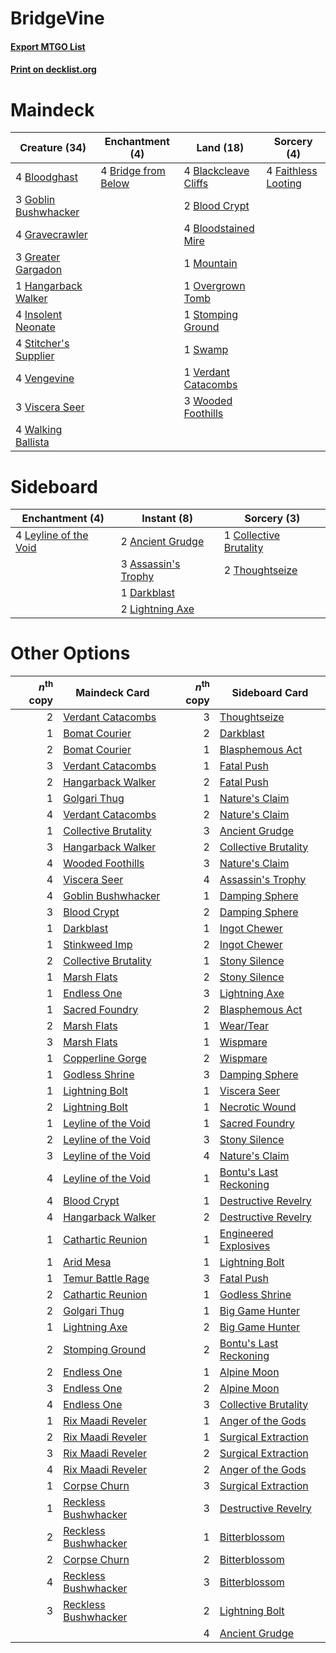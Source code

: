 # BridgeVine

#### [Export MTGO List](../collection/BridgeVine/BridgeVine.txt)
#### [Print on decklist.org](http://decklist.org/?deckmain=4%09Blackcleave%20Cliffs%0A2%09Blood%20Crypt%0A4%09Bloodghast%0A4%09Bloodstained%20Mire%0A4%09Bridge%20from%20Below%0A4%09Faithless%20Looting%0A3%09Goblin%20Bushwhacker%0A4%09Gravecrawler%0A3%09Greater%20Gargadon%0A1%09Hangarback%20Walker%0A4%09Insolent%20Neonate%0A1%09Mountain%0A1%09Overgrown%20Tomb%0A4%09Stitcher's%20Supplier%0A1%09Stomping%20Ground%0A1%09Swamp%0A4%09Vengevine%0A1%09Verdant%20Catacombs%0A3%09Viscera%20Seer%0A4%09Walking%20Ballista%0A3%09Wooded%20Foothills&deckside=2%09Ancient%20Grudge%0A3%09Assassin's%20Trophy%0A1%09Collective%20Brutality%0A1%09Darkblast%0A4%09Leyline%20of%20the%20Void%0A2%09Lightning%20Axe%0A2%09Thoughtseize)
# Maindeck

|                                         Creature (34)                                          |                                       Enchantment (4)                                        |                                           Land (18)                                           |                                         Sorcery (4)                                          |
|------------------------------------------------------------------------------------------------|----------------------------------------------------------------------------------------------|-----------------------------------------------------------------------------------------------|----------------------------------------------------------------------------------------------|
|4 [Bloodghast](http://gatherer.wizards.com/Pages/Card/Details.aspx?multiverseid=438648)         |4 [Bridge from Below](http://gatherer.wizards.com/Pages/Card/Details.aspx?multiverseid=136054)|4 [Blackcleave Cliffs](http://gatherer.wizards.com/Pages/Card/Details.aspx?multiverseid=209401)|4 [Faithless Looting](http://gatherer.wizards.com/Pages/Card/Details.aspx?multiverseid=389512)|
|3 [Goblin Bushwhacker](http://gatherer.wizards.com/Pages/Card/Details.aspx?multiverseid=177501) |                                                                                              |2 [Blood Crypt](http://gatherer.wizards.com/Pages/Card/Details.aspx?multiverseid=97102)        |                                                                                              |
|4 [Gravecrawler](http://gatherer.wizards.com/Pages/Card/Details.aspx?multiverseid=409635)       |                                                                                              |4 [Bloodstained Mire](http://gatherer.wizards.com/Pages/Card/Details.aspx?multiverseid=405094) |                                                                                              |
|3 [Greater Gargadon](http://gatherer.wizards.com/Pages/Card/Details.aspx?multiverseid=370560)   |                                                                                              |1 [Mountain](http://gatherer.wizards.com/Pages/Card/Details.aspx?multiverseid=439859)          |                                                                                              |
|1 [Hangarback Walker](http://gatherer.wizards.com/Pages/Card/Details.aspx?multiverseid=420600)  |                                                                                              |1 [Overgrown Tomb](http://gatherer.wizards.com/Pages/Card/Details.aspx?multiverseid=405103)    |                                                                                              |
|4 [Insolent Neonate](http://gatherer.wizards.com/Pages/Card/Details.aspx?multiverseid=409922)   |                                                                                              |1 [Stomping Ground](http://gatherer.wizards.com/Pages/Card/Details.aspx?multiverseid=405110)   |                                                                                              |
|4 [Stitcher's Supplier](http://gatherer.wizards.com/Pages/Card/Details.aspx?multiverseid=447257)|                                                                                              |1 [Swamp](http://gatherer.wizards.com/Pages/Card/Details.aspx?multiverseid=439858)             |                                                                                              |
|4 [Vengevine](http://gatherer.wizards.com/Pages/Card/Details.aspx?multiverseid=457124)          |                                                                                              |1 [Verdant Catacombs](http://gatherer.wizards.com/Pages/Card/Details.aspx?multiverseid=405113) |                                                                                              |
|3 [Viscera Seer](http://gatherer.wizards.com/Pages/Card/Details.aspx?multiverseid=376569)       |                                                                                              |3 [Wooded Foothills](http://gatherer.wizards.com/Pages/Card/Details.aspx?multiverseid=405116)  |                                                                                              |
|4 [Walking Ballista](http://gatherer.wizards.com/Pages/Card/Details.aspx?multiverseid=423848)   |                                                                                              |                                                                                               |                                                                                              |


# Sideboard

|                                        Enchantment (4)                                         |                                         Instant (8)                                          |                                           Sorcery (3)                                           |
|------------------------------------------------------------------------------------------------|----------------------------------------------------------------------------------------------|-------------------------------------------------------------------------------------------------|
|4 [Leyline of the Void](http://gatherer.wizards.com/Pages/Card/Details.aspx?multiverseid=107682)|2 [Ancient Grudge](http://gatherer.wizards.com/Pages/Card/Details.aspx?multiverseid=235600)   |1 [Collective Brutality](http://gatherer.wizards.com/Pages/Card/Details.aspx?multiverseid=414380)|
|                                                                                                |3 [Assassin's Trophy](http://gatherer.wizards.com/Pages/Card/Details.aspx?multiverseid=452902)|2 [Thoughtseize](http://gatherer.wizards.com/Pages/Card/Details.aspx?multiverseid=438676)        |
|                                                                                                |1 [Darkblast](http://gatherer.wizards.com/Pages/Card/Details.aspx?multiverseid=456055)        |                                                                                                 |
|                                                                                                |2 [Lightning Axe](http://gatherer.wizards.com/Pages/Card/Details.aspx?multiverseid=409925)    |                                                                                                 |


# Other Options

|*n*<sup>th</sup> copy|                                         Maindeck Card                                         |*n*<sup>th</sup> copy|                                         Sideboard Card                                          |
|--------------------:|-----------------------------------------------------------------------------------------------|--------------------:|-------------------------------------------------------------------------------------------------|
|                    2|[Verdant Catacombs](http://gatherer.wizards.com/Pages/Card/Details.aspx?multiverseid=405113)   |                    3|[Thoughtseize](http://gatherer.wizards.com/Pages/Card/Details.aspx?multiverseid=438676)          |
|                    1|[Bomat Courier](http://gatherer.wizards.com/Pages/Card/Details.aspx?multiverseid=417772)       |                    2|[Darkblast](http://gatherer.wizards.com/Pages/Card/Details.aspx?multiverseid=456055)             |
|                    2|[Bomat Courier](http://gatherer.wizards.com/Pages/Card/Details.aspx?multiverseid=417772)       |                    1|[Blasphemous Act](http://gatherer.wizards.com/Pages/Card/Details.aspx?multiverseid=389443)       |
|                    3|[Verdant Catacombs](http://gatherer.wizards.com/Pages/Card/Details.aspx?multiverseid=405113)   |                    1|[Fatal Push](http://gatherer.wizards.com/Pages/Card/Details.aspx?multiverseid=423724)            |
|                    2|[Hangarback Walker](http://gatherer.wizards.com/Pages/Card/Details.aspx?multiverseid=420600)   |                    2|[Fatal Push](http://gatherer.wizards.com/Pages/Card/Details.aspx?multiverseid=423724)            |
|                    1|[Golgari Thug](http://gatherer.wizards.com/Pages/Card/Details.aspx?multiverseid=292953)        |                    1|[Nature's Claim](http://gatherer.wizards.com/Pages/Card/Details.aspx?multiverseid=382316)        |
|                    4|[Verdant Catacombs](http://gatherer.wizards.com/Pages/Card/Details.aspx?multiverseid=405113)   |                    2|[Nature's Claim](http://gatherer.wizards.com/Pages/Card/Details.aspx?multiverseid=382316)        |
|                    1|[Collective Brutality](http://gatherer.wizards.com/Pages/Card/Details.aspx?multiverseid=414380)|                    3|[Ancient Grudge](http://gatherer.wizards.com/Pages/Card/Details.aspx?multiverseid=235600)        |
|                    3|[Hangarback Walker](http://gatherer.wizards.com/Pages/Card/Details.aspx?multiverseid=420600)   |                    2|[Collective Brutality](http://gatherer.wizards.com/Pages/Card/Details.aspx?multiverseid=414380)  |
|                    4|[Wooded Foothills](http://gatherer.wizards.com/Pages/Card/Details.aspx?multiverseid=405116)    |                    3|[Nature's Claim](http://gatherer.wizards.com/Pages/Card/Details.aspx?multiverseid=382316)        |
|                    4|[Viscera Seer](http://gatherer.wizards.com/Pages/Card/Details.aspx?multiverseid=376569)        |                    4|[Assassin's Trophy](http://gatherer.wizards.com/Pages/Card/Details.aspx?multiverseid=452902)     |
|                    4|[Goblin Bushwhacker](http://gatherer.wizards.com/Pages/Card/Details.aspx?multiverseid=177501)  |                    1|[Damping Sphere](http://gatherer.wizards.com/Pages/Card/Details.aspx?multiverseid=443101)        |
|                    3|[Blood Crypt](http://gatherer.wizards.com/Pages/Card/Details.aspx?multiverseid=97102)          |                    2|[Damping Sphere](http://gatherer.wizards.com/Pages/Card/Details.aspx?multiverseid=443101)        |
|                    1|[Darkblast](http://gatherer.wizards.com/Pages/Card/Details.aspx?multiverseid=456055)           |                    1|[Ingot Chewer](http://gatherer.wizards.com/Pages/Card/Details.aspx?multiverseid=389558)          |
|                    1|[Stinkweed Imp](http://gatherer.wizards.com/Pages/Card/Details.aspx?multiverseid=193870)       |                    2|[Ingot Chewer](http://gatherer.wizards.com/Pages/Card/Details.aspx?multiverseid=389558)          |
|                    2|[Collective Brutality](http://gatherer.wizards.com/Pages/Card/Details.aspx?multiverseid=414380)|                    1|[Stony Silence](http://gatherer.wizards.com/Pages/Card/Details.aspx?multiverseid=247425)         |
|                    1|[Marsh Flats](http://gatherer.wizards.com/Pages/Card/Details.aspx?multiverseid=405101)         |                    2|[Stony Silence](http://gatherer.wizards.com/Pages/Card/Details.aspx?multiverseid=247425)         |
|                    1|[Endless One](http://gatherer.wizards.com/Pages/Card/Details.aspx?multiverseid=401871)         |                    3|[Lightning Axe](http://gatherer.wizards.com/Pages/Card/Details.aspx?multiverseid=409925)         |
|                    1|[Sacred Foundry](http://gatherer.wizards.com/Pages/Card/Details.aspx?multiverseid=405106)      |                    2|[Blasphemous Act](http://gatherer.wizards.com/Pages/Card/Details.aspx?multiverseid=389443)       |
|                    2|[Marsh Flats](http://gatherer.wizards.com/Pages/Card/Details.aspx?multiverseid=405101)         |                    1|[Wear/Tear](http://gatherer.wizards.com/Pages/Card/Details.aspx?multiverseid=368950)             |
|                    3|[Marsh Flats](http://gatherer.wizards.com/Pages/Card/Details.aspx?multiverseid=405101)         |                    1|[Wispmare](http://gatherer.wizards.com/Pages/Card/Details.aspx?multiverseid=145974)              |
|                    1|[Copperline Gorge](http://gatherer.wizards.com/Pages/Card/Details.aspx?multiverseid=209408)    |                    2|[Wispmare](http://gatherer.wizards.com/Pages/Card/Details.aspx?multiverseid=145974)              |
|                    1|[Godless Shrine](http://gatherer.wizards.com/Pages/Card/Details.aspx?multiverseid=405099)      |                    3|[Damping Sphere](http://gatherer.wizards.com/Pages/Card/Details.aspx?multiverseid=443101)        |
|                    1|[Lightning Bolt](http://gatherer.wizards.com/Pages/Card/Details.aspx?multiverseid=806)         |                    1|[Viscera Seer](http://gatherer.wizards.com/Pages/Card/Details.aspx?multiverseid=376569)          |
|                    2|[Lightning Bolt](http://gatherer.wizards.com/Pages/Card/Details.aspx?multiverseid=806)         |                    1|[Necrotic Wound](http://gatherer.wizards.com/Pages/Card/Details.aspx?multiverseid=452829)        |
|                    1|[Leyline of the Void](http://gatherer.wizards.com/Pages/Card/Details.aspx?multiverseid=107682) |                    1|[Sacred Foundry](http://gatherer.wizards.com/Pages/Card/Details.aspx?multiverseid=405106)        |
|                    2|[Leyline of the Void](http://gatherer.wizards.com/Pages/Card/Details.aspx?multiverseid=107682) |                    3|[Stony Silence](http://gatherer.wizards.com/Pages/Card/Details.aspx?multiverseid=247425)         |
|                    3|[Leyline of the Void](http://gatherer.wizards.com/Pages/Card/Details.aspx?multiverseid=107682) |                    4|[Nature's Claim](http://gatherer.wizards.com/Pages/Card/Details.aspx?multiverseid=382316)        |
|                    4|[Leyline of the Void](http://gatherer.wizards.com/Pages/Card/Details.aspx?multiverseid=107682) |                    1|[Bontu's Last Reckoning](http://gatherer.wizards.com/Pages/Card/Details.aspx?multiverseid=430749)|
|                    4|[Blood Crypt](http://gatherer.wizards.com/Pages/Card/Details.aspx?multiverseid=97102)          |                    1|[Destructive Revelry](http://gatherer.wizards.com/Pages/Card/Details.aspx?multiverseid=373351)   |
|                    4|[Hangarback Walker](http://gatherer.wizards.com/Pages/Card/Details.aspx?multiverseid=420600)   |                    2|[Destructive Revelry](http://gatherer.wizards.com/Pages/Card/Details.aspx?multiverseid=373351)   |
|                    1|[Cathartic Reunion](http://gatherer.wizards.com/Pages/Card/Details.aspx?multiverseid=417682)   |                    1|[Engineered Explosives](http://gatherer.wizards.com/Pages/Card/Details.aspx?multiverseid=50139)  |
|                    1|[Arid Mesa](http://gatherer.wizards.com/Pages/Card/Details.aspx?multiverseid=405092)           |                    1|[Lightning Bolt](http://gatherer.wizards.com/Pages/Card/Details.aspx?multiverseid=806)           |
|                    1|[Temur Battle Rage](http://gatherer.wizards.com/Pages/Card/Details.aspx?multiverseid=391940)   |                    3|[Fatal Push](http://gatherer.wizards.com/Pages/Card/Details.aspx?multiverseid=423724)            |
|                    2|[Cathartic Reunion](http://gatherer.wizards.com/Pages/Card/Details.aspx?multiverseid=417682)   |                    1|[Godless Shrine](http://gatherer.wizards.com/Pages/Card/Details.aspx?multiverseid=405099)        |
|                    2|[Golgari Thug](http://gatherer.wizards.com/Pages/Card/Details.aspx?multiverseid=292953)        |                    1|[Big Game Hunter](http://gatherer.wizards.com/Pages/Card/Details.aspx?multiverseid=134739)       |
|                    1|[Lightning Axe](http://gatherer.wizards.com/Pages/Card/Details.aspx?multiverseid=409925)       |                    2|[Big Game Hunter](http://gatherer.wizards.com/Pages/Card/Details.aspx?multiverseid=134739)       |
|                    2|[Stomping Ground](http://gatherer.wizards.com/Pages/Card/Details.aspx?multiverseid=405110)     |                    2|[Bontu's Last Reckoning](http://gatherer.wizards.com/Pages/Card/Details.aspx?multiverseid=430749)|
|                    2|[Endless One](http://gatherer.wizards.com/Pages/Card/Details.aspx?multiverseid=401871)         |                    1|[Alpine Moon](http://gatherer.wizards.com/Pages/Card/Details.aspx?multiverseid=447264)           |
|                    3|[Endless One](http://gatherer.wizards.com/Pages/Card/Details.aspx?multiverseid=401871)         |                    2|[Alpine Moon](http://gatherer.wizards.com/Pages/Card/Details.aspx?multiverseid=447264)           |
|                    4|[Endless One](http://gatherer.wizards.com/Pages/Card/Details.aspx?multiverseid=401871)         |                    3|[Collective Brutality](http://gatherer.wizards.com/Pages/Card/Details.aspx?multiverseid=414380)  |
|                    1|[Rix Maadi Reveler](http://gatherer.wizards.com/Pages/Card/Details.aspx?multiverseid=457253)   |                    1|[Anger of the Gods](http://gatherer.wizards.com/Pages/Card/Details.aspx?multiverseid=438682)     |
|                    2|[Rix Maadi Reveler](http://gatherer.wizards.com/Pages/Card/Details.aspx?multiverseid=457253)   |                    1|[Surgical Extraction](http://gatherer.wizards.com/Pages/Card/Details.aspx?multiverseid=397706)   |
|                    3|[Rix Maadi Reveler](http://gatherer.wizards.com/Pages/Card/Details.aspx?multiverseid=457253)   |                    2|[Surgical Extraction](http://gatherer.wizards.com/Pages/Card/Details.aspx?multiverseid=397706)   |
|                    4|[Rix Maadi Reveler](http://gatherer.wizards.com/Pages/Card/Details.aspx?multiverseid=457253)   |                    2|[Anger of the Gods](http://gatherer.wizards.com/Pages/Card/Details.aspx?multiverseid=438682)     |
|                    1|[Corpse Churn](http://gatherer.wizards.com/Pages/Card/Details.aspx?multiverseid=407593)        |                    3|[Surgical Extraction](http://gatherer.wizards.com/Pages/Card/Details.aspx?multiverseid=397706)   |
|                    1|[Reckless Bushwhacker](http://gatherer.wizards.com/Pages/Card/Details.aspx?multiverseid=407626)|                    3|[Destructive Revelry](http://gatherer.wizards.com/Pages/Card/Details.aspx?multiverseid=373351)   |
|                    2|[Reckless Bushwhacker](http://gatherer.wizards.com/Pages/Card/Details.aspx?multiverseid=407626)|                    1|[Bitterblossom](http://gatherer.wizards.com/Pages/Card/Details.aspx?multiverseid=397701)         |
|                    2|[Corpse Churn](http://gatherer.wizards.com/Pages/Card/Details.aspx?multiverseid=407593)        |                    2|[Bitterblossom](http://gatherer.wizards.com/Pages/Card/Details.aspx?multiverseid=397701)         |
|                    4|[Reckless Bushwhacker](http://gatherer.wizards.com/Pages/Card/Details.aspx?multiverseid=407626)|                    3|[Bitterblossom](http://gatherer.wizards.com/Pages/Card/Details.aspx?multiverseid=397701)         |
|                    3|[Reckless Bushwhacker](http://gatherer.wizards.com/Pages/Card/Details.aspx?multiverseid=407626)|                    2|[Lightning Bolt](http://gatherer.wizards.com/Pages/Card/Details.aspx?multiverseid=806)           |
|                     |                                                                                               |                    4|[Ancient Grudge](http://gatherer.wizards.com/Pages/Card/Details.aspx?multiverseid=235600)        |

